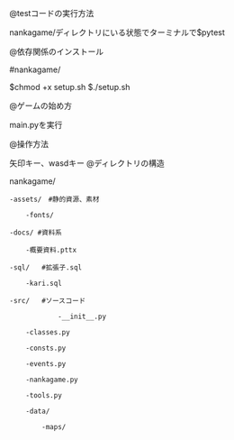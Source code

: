 @testコードの実行方法

nankagame/ディレクトリにいる状態でターミナルで$pytest

@依存関係のインストール

#nankagame/

$chmod +x setup.sh
$./setup.sh

@ゲームの始め方

main.pyを実行

@操作方法

矢印キー、wasdキー
@ディレクトリの構造

nankagame/

	-assets/　#静的資源、素材

		-fonts/

	-docs/ #資料系

		-概要資料.pttx

	-sql/	#拡張子.sql

 		-kari.sql

	-src/   #ソースコード
		
                -__init__.py

		-classes.py

		-consts.py

		-events.py

		-nankagame.py

		-tools.py

		-data/

			-maps/
		
